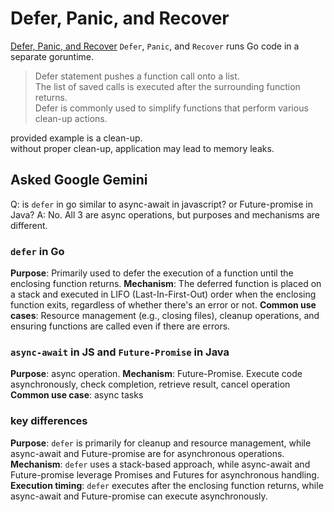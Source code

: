 # Defer, Panic, and Recover
[Defer, Panic, and Recover](https://go.dev/blog/defer-panic-and-recover)
`Defer`, `Panic`, and `Recover` runs Go code in a separate goruntime.

> Defer statement pushes a function call onto a list.  
> The list of saved calls is executed after the surrounding function returns.  
> Defer is commonly used to simplify functions that perform various clean-up actions.

provided example is a clean-up.  
without proper clean-up, application may lead to memory leaks.  

## Asked Google Gemini
Q: is `defer` in go similar to async-await in javascript? or Future-promise in Java?
A: No. All 3 are async operations, but purposes and mechanisms are different.

### `defer` in Go

**Purpose**: Primarily used to defer the execution of a function until the enclosing function returns.
**Mechanism**: The deferred function is placed on a stack and executed in LIFO (Last-In-First-Out) order when the enclosing function exits, regardless of whether there's an error or not.
**Common use cases**: Resource management (e.g., closing files), cleanup operations, and ensuring functions are called even if there are errors.

### `async-await` in JS and `Future-Promise` in Java

**Purpose**: async operation.
**Mechanism**: Future-Promise. Execute code asynchronously, check completion, retrieve result, cancel operation
**Common use case**: async tasks

### key differences
**Purpose**: `defer` is primarily for cleanup and resource management, while async-await and Future-promise are for asynchronous operations.
**Mechanism**: `defer` uses a stack-based approach, while async-await and Future-promise leverage Promises and Futures for asynchronous handling.
**Execution timing**: `defer` executes after the enclosing function returns, while async-await and Future-promise can execute asynchronously.
